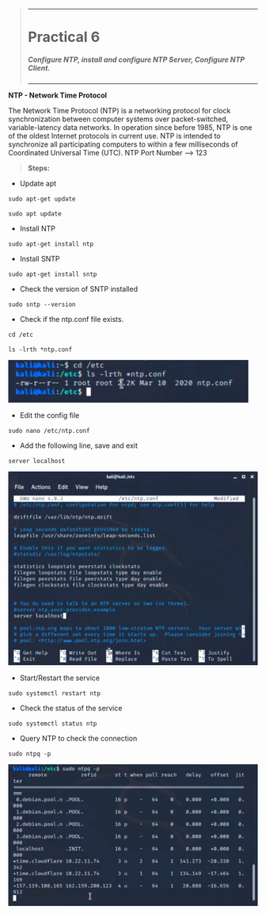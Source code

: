 >---
> # **Practical 6**
> ##### Configure NTP, install and configure NTP Server, Configure NTP Client.
>---

__NTP - Network Time Protocol__

The Network Time Protocol (NTP) is a networking protocol for clock synchronization between computer systems over packet-switched, variable-latency data networks. In operation since before 1985, NTP is one of the oldest Internet protocols in current use. NTP is intended to synchronize all participating computers to within a few milliseconds of Coordinated Universal Time (UTC).
NTP Port Number --> 123

> __Steps:__

- Update apt

```
sudo apt-get update
```

```
sudo apt update
```

- Install NTP

```
sudo apt-get install ntp
```

- Install SNTP

```
sudo apt-get install sntp
```

- Check the version of SNTP installed

```
sudo sntp --version
```

- Check if the ntp.conf file exists.

```
cd /etc
```

```
ls -lrth *ntp.conf
```

![ls](https://raw.githubusercontent.com/keane3pereira/LSA_Pracs/master/res/ntp/ls.PNG)

- Edit the config file

```
sudo nano /etc/ntp.conf
```

- Add the following line, save and exit

```
server localhost
```

![ntp.conf](https://raw.githubusercontent.com/keane3pereira/LSA_Pracs/master/res/ntp/ntp.conf.PNG)

- Start/Restart the service

```
sudo systemctl restart ntp
```

- Check the status of the service

```
sudo systemctl status ntp
```

- Query NTP to check the connection

```
sudo ntpq -p
```

![ntpq](https://raw.githubusercontent.com/keane3pereira/LSA_Pracs/master/res/ntp/ntpq.PNG)